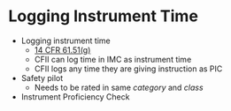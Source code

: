 # Logging Instrument Time

* Logging instrument time
  * [14 CFR 61.51(g)](https://www.ecfr.gov/current/title-14/chapter-I/subchapter-D/part-61/subpart-A/section-61.51#p-61.51(g))
  * CFII can log time in IMC as instrument time
  * CFII logs any time they are giving instruction as PIC
* Safety pilot
  * Needs to be rated in same *category* and *class*
* Instrument Proficiency Check
